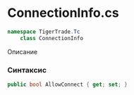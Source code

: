 
# ConnectionInfo.cs
```csharp
namespace TigerTrade.Tc  
    class ConnectionInfo
```

Описание

### Синтаксис
```csharp
public bool AllowConnect { get; set; }
```

